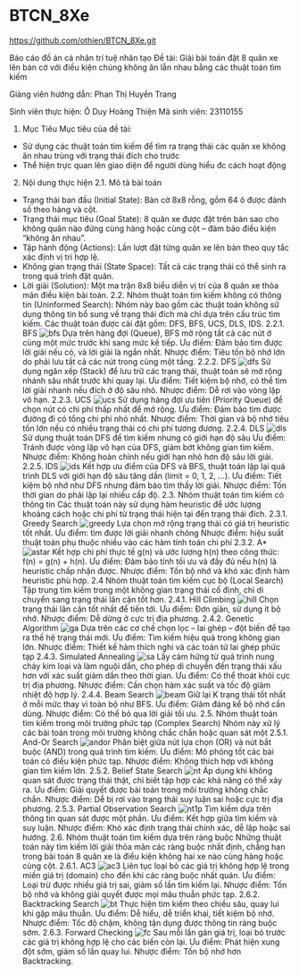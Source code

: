 # BTCN_8Xe
https://github.com/othien/BTCN_8Xe.git

Báo cáo đồ án cá nhân trí tuệ nhân tạo
Đề tài: Giải bài toán đặt 8 quân xe lên bàn cờ với điều kiện chúng không ăn lẫn nhau bằng các thuật toán tìm kiếm

Giảng viên hướng dẫn: Phan Thị Huyền Trang 

Sinh viên thực hiện: Ô Duy Hoàng Thiện
Mã sinh viên: 23110155
1. Mục Tiêu
Mục tiêu của đề tài:
- Sử dụng các thuật toán tìm kiếm để tìm ra trạng thái các quân xe không ăn nhau trùng với trạng thái đích cho trước
- Thể hiện trực quan lên giao diện để người dùng hiểu đc cách hoạt động
2. Nội dung thực hiện
  2.1. Mô tả bài toán
  - Trạng thái ban đầu (Initial State): Bàn cờ 8x8 rỗng, gồm 64 ô được đánh số theo hàng và cột.
  - Trạng thái mục tiêu (Goal State): 8 quân xe được đặt trên bàn sao cho không quân nào đứng cùng hàng hoặc cùng cột – đảm bảo điều kiện “không ăn nhau”.
  - Tập hành động (Actions): Lần lượt đặt từng quân xe lên bàn theo quy tắc xác định vị trí hợp lệ.
  - Không gian trạng thái (State Space): Tất cả các trạng thái có thể sinh ra trong quá trình đặt quân.
  - Lời giải (Solution): Một ma trận 8x8 biểu diễn vị trí của 8 quân xe thỏa mãn điều kiện bài toán.
  2.2. Nhóm thuật toán tìm kiếm không có thông tin (Uninformed Search):
  Nhóm này bao gồm các thuật toán không sử dụng thông tin bổ sung về trạng thái đích mà chỉ dựa trên cấu trúc tìm kiếm. Các thuật toán được cài đặt gồm: DFS, BFS, UCS, DLS, IDS.
    2.2.1. BFS
![bfs](https://github.com/user-attachments/assets/fed929a9-053f-4785-976b-46bbbe11f14c)
    Dựa trên hàng đợi (Queue), BFS mở rộng tất cả các nút ở cùng một mức trước khi sang mức kế tiếp.
    Ưu điểm: Đảm bảo tìm được lời giải nếu có, và lời giải là ngắn nhất.
    Nhược điểm: Tiêu tốn bộ nhớ lớn do phải lưu tất cả các nút trong cùng một tầng.
    2.2.2. DFS
![dfs](https://github.com/user-attachments/assets/5a0dcd75-2461-4c64-98c4-cc12ce99b933)
    Sử dụng ngăn xếp (Stack) để lưu trữ các trạng thái, thuật toán sẽ mở rộng nhánh sâu nhất trước khi quay lại.
    Ưu điểm: Tiết kiệm bộ nhớ, có thể tìm lời giải nhanh nếu đích ở độ sâu nhỏ.
    Nhược điểm: Dễ rơi vào vòng lặp vô hạn.
    2.2.3. UCS
![ucs](https://github.com/user-attachments/assets/6e07f21f-7b15-4712-a3fe-4c636266fdc4)
    Sử dụng hàng đợi ưu tiên (Priority Queue) để chọn nút có chi phí thấp nhất để mở rộng.
    Ưu điểm: Đảm bảo tìm được đường đi có tổng chi phí nhỏ nhất.
    Nhược điểm: Thời gian và bộ nhớ tiêu tốn lớn nếu có nhiều trạng thái có chi phí tương đương.
    2.2.4. DLS
![dls](https://github.com/user-attachments/assets/b6fe28c8-0ae1-4797-be1e-bbade8f7141c)
    Sử dụng thuật toán DFS để tìm kiếm nhưng có giới hạn độ sâu
    Ưu điểm: Tránh được vòng lặp vô hạn của DFS, giảm bớt không gian tìm kiếm.
    Nhược điểm: Không hoàn chỉnh nếu giới hạn nhỏ hơn độ sâu lời giải.
    2.2.5. IDS
![ids](https://github.com/user-attachments/assets/70d17fd0-b41f-46f0-8112-2976fa233c14)
    Kết hợp ưu điểm của DFS và BFS, thuật toán lặp lại quá trình DLS với giới hạn độ sâu tăng dần (limit = 0, 1, 2, …).
    Ưu điểm: Tiết kiệm bộ nhớ như DFS nhưng đảm bảo tìm thấy lời giải.
    Nhược điểm: Tốn thời gian do phải lặp lại nhiều cấp độ.
  2.3. Nhóm thuật toán tìm kiếm có thông tin
    Các thuật toán này sử dụng hàm heuristic để ước lượng khoảng cách hoặc chi phí từ trạng thái hiện tại đến trạng thái đích.
    2.3.1. Greedy Search
![greedy](https://github.com/user-attachments/assets/88afd603-11c5-4c1b-81b9-2d5af55c82d7)
      Lựa chọn mở rộng trạng thái có giá trị heuristic tốt nhất.
      Ưu điểm: tìm được lời giải nhanh chóng
      Nhược điểm: hiệu suất thuật toán phụ thuộc nhiều vào các hàm tính toán chi phí
    2.3.2. A*
![astar](https://github.com/user-attachments/assets/21da808a-d38d-46ba-aa69-eae4f744576b)
      Kết hợp chi phí thực tế g(n) và ước lượng h(n) theo công thức: f(n) = g(n) + h(n).
      Ưu điểm: Đảm bảo tính tối ưu và đầy đủ nếu h(n) là heuristic chấp nhận được.
      Nhược điểm: Tốn bộ nhớ và khó xác định hàm heuristic phù hợp.
  2.4 Nhóm thuật toán tìm kiếm cục bộ (Local Search)
    Tập trung tìm kiếm trong một không gian trạng thái cố định, chỉ di chuyển sang trạng thái lân cận tốt hơn.
    2.4.1. Hill Climbing
![hill](https://github.com/user-attachments/assets/1e3711b2-d03f-48bf-9b11-d381909b9d7e)
      Chọn trạng thái lân cận tốt nhất để tiến tới.
      Ưu điểm: Đơn giản, sử dụng ít bộ nhớ.
      Nhược điểm: Dễ dừng ở cực trị địa phương.
    2.4.2. Genetic Algorithm
![ga](https://github.com/user-attachments/assets/0c1e23dc-e39d-44a8-a76f-eef6ea50aac8)
      Dựa trên các cơ chế chọn lọc – lai ghép – đột biến để tạo ra thế hệ trạng thái mới.
      Ưu điểm: Tìm kiếm hiệu quả trong không gian lớn.
      Nhược điểm: Thiết kế hàm thích nghi và các toán tử lai ghép phức tạp
    2.4.3. Simulated Annealing
![sa](https://github.com/user-attachments/assets/03cd2859-7730-4949-9ac8-a46f48539a04)
      Lấy cảm hứng từ quá trình nung chảy kim loại và làm nguội dần, cho phép di chuyển đến trạng thái xấu hơn với xác suất giảm         dần theo thời gian.
      Ưu điểm: Có thể thoát khỏi cực trị địa phương.
      Nhược điểm: Cần chọn hàm xác suất và tốc độ giảm nhiệt độ hợp lý.
    2.4.4. Beam Search
![beam](https://github.com/user-attachments/assets/f190ec22-d8a9-489b-ad1b-1adc2352cd38)
      Giữ lại K trạng thái tốt nhất ở mỗi mức thay vì toàn bộ như BFS.
      Ưu điểm: Giảm đáng kể bộ nhớ cần dùng.
      Nhược điểm: Có thể bỏ qua lời giải tối ưu.
  2.5. Nhóm thuật toán tìm kiếm trong môi trường phức tạp (Complex Search)
  Nhóm này xử lý các bài toán trong môi trường không chắc chắn hoặc quan sát một
    2.5.1. And-Or Search
![andor](https://github.com/user-attachments/assets/b3761b00-a768-4256-861c-30154d1401e8)
        Phân biệt giữa nút lựa chọn (OR) và nút bắt buộc (AND) trong quá trình tìm kiếm.
        Ưu điểm: Mô phỏng tốt các bài toán có điều kiện phức tạp.
        Nhược điểm: Không thích hợp với không gian tìm kiếm lớn.
    2.5.2. Belief State Search
![nt](https://github.com/user-attachments/assets/eaf391b5-5f71-40db-9838-91b2c763d839)
        Áp dụng khi không quan sát được trạng thái thật, chỉ biết tập hợp các khả năng có thể xảy ra.
        Ưu điểm: Giải quyết được bài toán trong môi trường không chắc chắn.
        Nhược điểm: Dễ bị rơi vào trạng thái suy luận sai hoặc cực trị địa phương.
    2.5.3. Partial Observation Search
![nt1p](https://github.com/user-attachments/assets/82c8fb05-aa7f-48f6-ab9b-9166e9566e90)
        Tìm kiếm dựa trên thông tin quan sát được một phần.
        Ưu điểm: Kết hợp giữa tìm kiếm và suy luận.
        Nhược điểm: Khó xác định trạng thái chính xác, dễ lặp hoặc sai hướng.
   2.6. Nhóm thuật toán tìm kiếm dựa trên ràng buộc
    Những thuật toán này tìm kiếm lời giải thỏa mãn các ràng buộc nhất định, chẳng hạn trong bài toán 8 quân xe là điều kiện không hai xe nào cùng hàng hoặc cùng cột.
      2.6.1. AC3
![ac3](https://github.com/user-attachments/assets/fa5aff73-3edd-407d-a9c7-18ae23cad609)
        Liên tục loại bỏ các giá trị không hợp lệ trong miền giá trị (domain) cho đến khi các ràng buộc nhất quán.
        Ưu điểm: Loại trừ được nhiều giá trị sai, giảm số lần tìm kiếm lại.
        Nhược điểm: Tốn bộ nhớ và không giải quyết được mọi mâu thuẫn phức tạp.
      2.6.2. Backtracking Search
![bt](https://github.com/user-attachments/assets/7c1a1f43-a7ca-4628-85ab-82fbf09c7c61)
        Thực hiện tìm kiếm theo chiều sâu, quay lui khi gặp mâu thuẫn.
        Ưu điểm: Dễ hiểu, dễ triển khai, tiết kiệm bộ nhớ.
        Nhược điểm: Tốc độ chậm, không tận dụng được thông tin ràng buộc sớm.
      2.6.3. Forward Checking
![fc](https://github.com/user-attachments/assets/25f4a4f5-d40f-48da-86fb-a39c5006827e)
        Sau mỗi lần gán giá trị, loại bỏ trước các giá trị không hợp lệ cho các biến còn lại.
        Ưu điểm: Phát hiện xung đột sớm, giảm số lần quay lui.
        Nhược điểm: Tốn bộ nhớ hơn Backtracking.

